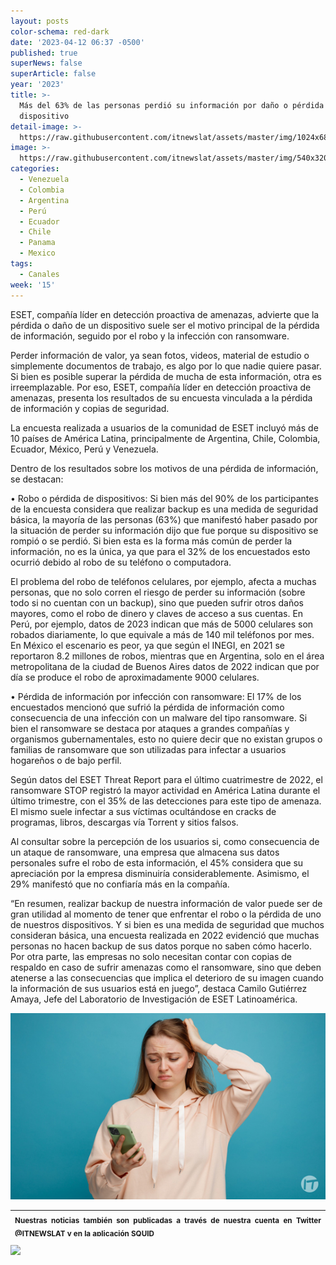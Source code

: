 ```yaml
---
layout: posts
color-schema: red-dark
date: '2023-04-12 06:37 -0500'
published: true
superNews: false
superArticle: false
year: '2023'
title: >-
  Más del 63% de las personas perdió su información por daño o pérdida de su
  dispositivo
detail-image: >-
  https://raw.githubusercontent.com/itnewslat/assets/master/img/1024x680/joven-preocupada-g.jpg
image: >-
  https://raw.githubusercontent.com/itnewslat/assets/master/img/540x320/joven-preocupada-p.jpg
categories:
  - Venezuela
  - Colombia
  - Argentina
  - Perú
  - Ecuador
  - Chile
  - Panama
  - Mexico
tags:
  - Canales
week: '15'
---
```

ESET, compañía líder en detección proactiva de amenazas, advierte que la pérdida o daño de un dispositivo suele ser el motivo principal de la pérdida de información, seguido por el robo y la infección con ransomware. 

Perder información de valor, ya sean fotos, videos, material de estudio o simplemente documentos de trabajo, es algo por lo que nadie quiere pasar. Si bien es posible superar la pérdida de mucha de esta información, otra es irreemplazable. Por eso, ESET, compañía líder en detección proactiva de amenazas, presenta los resultados de su encuesta vinculada a la pérdida de información y copias de seguridad. 
 
La encuesta realizada a usuarios de la comunidad de ESET incluyó más de 10 países de América Latina, principalmente de Argentina, Chile, Colombia, Ecuador, México, Perú y Venezuela.  
 
Dentro de los resultados sobre los motivos de una pérdida de información, se destacan: 

•	Robo o pérdida de dispositivos: Si bien más del 90% de los participantes de la encuesta considera que realizar backup es una medida de seguridad básica, la mayoría de las personas (63%) que manifestó haber pasado por la situación de perder su información dijo que fue porque su dispositivo se rompió o se perdió. Si bien esta es la forma más común de perder la información, no es la única, ya que para el 32%  de los encuestados esto ocurrió debido al robo de su teléfono o computadora.  

El problema del robo de teléfonos celulares, por ejemplo, afecta a muchas personas, que no solo corren el riesgo de perder su información (sobre todo si no cuentan con un backup), sino que pueden sufrir otros daños mayores, como el robo de dinero y claves de acceso a sus cuentas. En Perú, por ejemplo, datos de 2023 indican que más de 5000 celulares son robados diariamente, lo que equivale a más de 140 mil teléfonos por mes. En México el escenario es peor, ya que según el INEGI, en 2021 se reportaron 8.2 millones de robos, mientras que en Argentina, solo en el área metropolitana de la ciudad de Buenos Aires datos de 2022 indican que por día se produce el robo de aproximadamente 9000 celulares.  

•	Pérdida de información por infección con ransomware: El 17% de los encuestados mencionó que sufrió la pérdida de información como consecuencia de una infección con un malware del tipo ransomware. Si bien el ransomware se destaca por ataques a grandes compañías y organismos gubernamentales, esto no quiere decir que no existan grupos o familias de ransomware que son utilizadas para infectar a usuarios hogareños o de bajo perfil. 

Según datos del ESET Threat Report para el último cuatrimestre de 2022, el ransomware STOP registró la mayor actividad en América Latina durante el último trimestre, con el 35% de las detecciones para este tipo de amenaza. El mismo suele infectar a sus víctimas ocultándose en cracks de programas, libros, descargas vía Torrent y sitios falsos. 

Al consultar sobre la percepción de los usuarios si, como consecuencia de un ataque de ransomware, una empresa que almacena sus datos personales sufre el robo de esta información, el 45% considera que su apreciación por la empresa disminuiría considerablemente. Asimismo, el 29% manifestó que no confiaría más en la compañía. 

“En resumen, realizar backup de nuestra información de valor puede ser de gran utilidad al momento de tener que enfrentar el robo o la pérdida de uno de nuestros dispositivos. Y si bien es una medida de seguridad que muchos consideran básica, una encuesta realizada en 2022 evidenció que muchas personas no hacen backup de sus datos porque no saben cómo hacerlo. Por otra parte, las empresas no solo necesitan contar con copias de respaldo en caso de sufrir amenazas como el ransomware, sino que deben atenerse a las consecuencias que implica el deterioro de su imagen cuando la información de sus usuarios está en juego”, destaca Camilo Gutiérrez Amaya, Jefe del Laboratorio de Investigación de ESET Latinoamérica.

![](https://raw.githubusercontent.com/itnewslat/assets/master/img/540x320/joven-preocupada-p.jpg)

<table style="height: 42px;" width="569">
<tbody>
<tr>
<td style="text-align: justify;"><sub><strong>Nuestras noticias también son publicadas a través de nuestra cuenta en Twitter <a href="https://twitter.com/itnewslat?lang=es">@ITNEWSLAT</a> y en la aplicación <a href="https://squidapp.co/en/">SQUID</a></strong></sub></td>
</tr>
</tbody>
</table>
<img src="https://tracker.metricool.com/c3po.jpg?hash=56f88a41e39ab42c063cc51676587a04"/>
